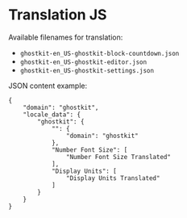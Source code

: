 # Translation JS

Available filenames for translation:

* `ghostkit-en_US-ghostkit-block-countdown.json`
* `ghostkit-en_US-ghostkit-editor.json`
* `ghostkit-en_US-ghostkit-settings.json`

JSON content example:

    {
        "domain": "ghostkit",
        "locale_data": {
            "ghostkit": {
                "": {
                    "domain": "ghostkit"
                },
                "Number Font Size": [
                    "Number Font Size Translated"
                ],
                "Display Units": [
                    "Display Units Translated"
                ]
            }
        }
    }
